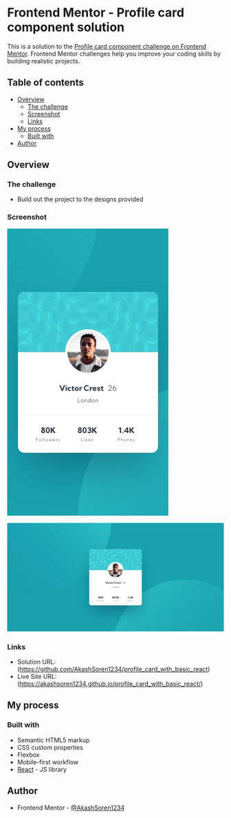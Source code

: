 # Frontend Mentor - Profile card component solution

This is a solution to the [Profile card component challenge on Frontend Mentor](https://www.frontendmentor.io/challenges/profile-card-component-cfArpWshJ). Frontend Mentor challenges help you improve your coding skills by building realistic projects. 

## Table of contents

- [Overview](#overview)
  - [The challenge](#the-challenge)
  - [Screenshot](#screenshot)
  - [Links](#links)
- [My process](#my-process)
  - [Built with](#built-with)
- [Author](#author)


## Overview

### The challenge

- Build out the project to the designs provided

### Screenshot

![](./images/mobile-design.jpg)

![](./images/desktop-design.jpg)

### Links

- Solution URL: (https://github.com/AkashSoren1234/profile_card_with_basic_react)
- Live Site URL: (https://akashsoren1234.github.io/profile_card_with_basic_react/)

## My process

### Built with

- Semantic HTML5 markup
- CSS custom properties
- Flexbox
- Mobile-first workflow
- [React](https://reactjs.org/) - JS library


## Author

- Frontend Mentor - [@AkashSoren1234](https://www.frontendmentor.io/profile/AkashSoren1234)

